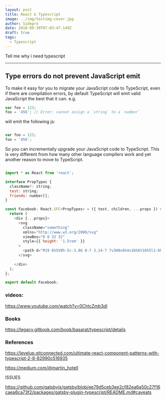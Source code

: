 ```yaml
---
layout: post
title: React & Typescript
image: ../img/testimg-cover.jpg
author: Sidepro
date: 2018-09-30T07:03:47.149Z
draft: true
tags: 
  - Typescript
---
```


Tell me why i need typescript 

---


## Type errors do not prevent JavaScript emit

To make it easy for you to migrate your JavaScript code to TypeScript, even if there are compilation errors, by default TypeScript will emit valid JavaScript the best that it can. e.g.

```javascript
var foo = 123;
foo = '456'; // Error: cannot assign a `string` to a `number`
```
will emit the following js:
```javascript

var foo = 123;
foo = '456';
```

So you can incrementally upgrade your JavaScript code to TypeScript. This is very different from how many other language compilers work and yet another reason to move to TypeScript.

```javascript

import * as React from 'react';

interface PropTypes {
  className?: string;
  test: string;
  friends: number[];
}

const Facebook: React.SFC<PropTypes> = ({ test, children, ...props }) => {
  return (
    <div {...props}>
      <svg
        className="something"
        xmlns="http://www.w3.org/2000/svg"
        viewBox="0 0 32 32"
        style={{ height: '1.5rem' }}
      >
        <path d="M19 6h5V0h-5c-3.86 0-7 3.14-7 7v3H8v6h4v16h6V16h5l1-6h-6V7c0-.542.458-1 1-1z" />
      </svg>
  
    </div>
  );
};

export default Facebook;

```
### videos:

https://www.youtube.com/watch?v=0ChtcZmb3dI

### Books
https://legacy.gitbook.com/book/basarat/typescript/details


### References 

https://levelup.gitconnected.com/ultimate-react-component-patterns-with-typescript-2-8-82990c516935

https://medium.com/@martin_hotell

ISSUES

https://github.com/gatsbyjs/gatsby/blob/ee79d5ceb3ee2cf82ea6a50c27f16caea6ca73f2/packages/gatsby-plugin-typescript/README.md#caveats